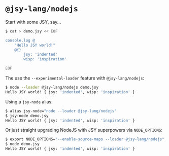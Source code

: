 # `@jsy-lang/nodejs`

Start with some JSY, say...
```sh
$ cat > demo.jsy << EOF

console.log @
    "Hello JSY world!"
    @{}
        jsy: 'indented'
        wisp: 'inspiration'

EOF
```

The use the `--experimental-loader` feature with `@jsy-lang/nodejs`:

```sh
$ node --loader @jsy-lang/nodejs demo.jsy
Hello JSY world! { jsy: 'indented', wisp: 'inspiration' }
```

Using a `jsy-node` alias:

```sh
$ alias jsy-node="node --loader @jsy-lang/nodejs"
$ jsy-node demo.jsy
Hello JSY world! { jsy: 'indented', wisp: 'inspiration' }
```

Or just straight upgrading NodeJS with JSY superpowers via `NODE_OPTIONS`:

```sh
$ export NODE_OPTIONS="--enable-source-maps --loader @jsy-lang/nodejs"
$ node demo.jsy
Hello JSY world! { jsy: 'indented', wisp: 'inspiration' }
```
